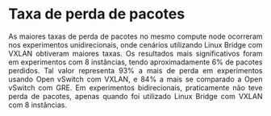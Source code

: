 # Taxa de perda de pacotes

<p align="justify"> As maiores taxas de perda de pacotes no mesmo compute node ocorreram nos experimentos unidirecionais, onde cenários utilizando Linux Bridge com VXLAN obtiveram
maiores taxas. Os resultados mais significativos foram em experimentos com 8 instâncias, tendo aproximadamente 6% de pacotes perdidos. Tal valor representa 93% a mais de perda em
experimentos usando Open vSwitch com VXLAN, e 84% a mais se comparado a Open vSwitch com GRE. Em experimentos bidirecionais, praticamente não teve perda de pacotes, apenas
quando foi utilizado Linux Bridge com VXLAN com 8 instâncias.
</p>
